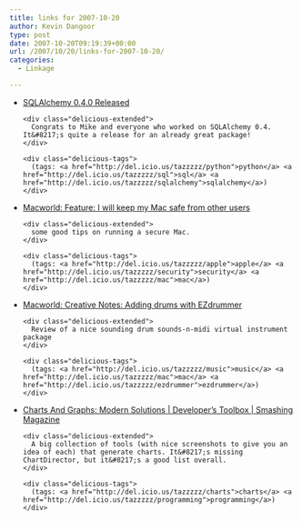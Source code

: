 ```yaml
---
title: links for 2007-10-20
author: Kevin Dangoor
type: post
date: 2007-10-20T09:19:39+00:00
url: /2007/10/20/links-for-2007-10-20/
categories:
  - Linkage

---
```

<ul class="delicious">
  <li>
    <div class="delicious-link">
      <a href="http://techspot.zzzeek.org/?p=16">SQLAlchemy 0.4.0 Released</a>
    </div>
    
    <div class="delicious-extended">
      Congrats to Mike and everyone who worked on SQLAlchemy 0.4. It&#8217;s quite a release for an already great package!
    </div>
    
    <div class="delicious-tags">
      (tags: <a href="http://del.icio.us/tazzzzz/python">python</a> <a href="http://del.icio.us/tazzzzz/sql">sql</a> <a href="http://del.icio.us/tazzzzz/sqlalchemy">sqlalchemy</a>)
    </div>
  </li>
  
  <li>
    <div class="delicious-link">
      <a href="http://www.macworld.com/2007/10/features/lockup_others/index.php">Macworld: Feature: I will keep my Mac safe from other users</a>
    </div>
    
    <div class="delicious-extended">
      some good tips on running a secure Mac.
    </div>
    
    <div class="delicious-tags">
      (tags: <a href="http://del.icio.us/tazzzzz/apple">apple</a> <a href="http://del.icio.us/tazzzzz/security">security</a> <a href="http://del.icio.us/tazzzzz/mac">mac</a>)
    </div>
  </li>
  
  <li>
    <div class="delicious-link">
      <a href="http://www.macworld.com/weblogs/creative/2007/10/ezdrummer/index.php?lsrc=mwrss">Macworld: Creative Notes: Adding drums with EZdrummer</a>
    </div>
    
    <div class="delicious-extended">
      Review of a nice sounding drum sounds-n-midi virtual instrument package
    </div>
    
    <div class="delicious-tags">
      (tags: <a href="http://del.icio.us/tazzzzz/music">music</a> <a href="http://del.icio.us/tazzzzz/mac">mac</a> <a href="http://del.icio.us/tazzzzz/ezdrummer">ezdrummer</a>)
    </div>
  </li>
  
  <li>
    <div class="delicious-link">
      <a href="http://www.smashingmagazine.com/2007/10/18/charts-and-graphs-modern-solutions/">Charts And Graphs: Modern Solutions | Developer&#8217;s Toolbox | Smashing Magazine</a>
    </div>
    
    <div class="delicious-extended">
      A big collection of tools (with nice screenshots to give you an idea of each) that generate charts. It&#8217;s missing ChartDirector, but it&#8217;s a good list overall.
    </div>
    
    <div class="delicious-tags">
      (tags: <a href="http://del.icio.us/tazzzzz/charts">charts</a> <a href="http://del.icio.us/tazzzzz/programming">programming</a>)
    </div>
  </li>
</ul>